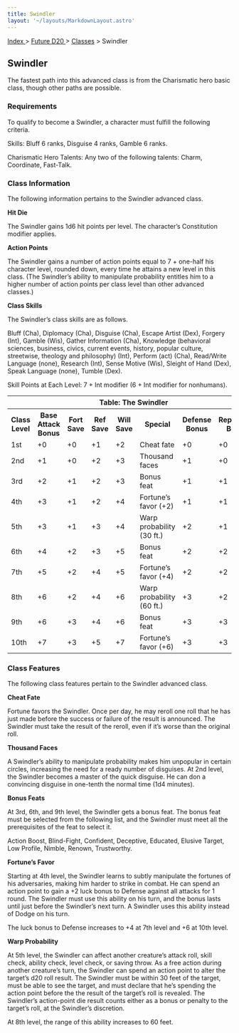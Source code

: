 ```yaml
---
title: Swindler
layout: '~/layouts/MarkdownLayout.astro'
---
```


[ Index ](/) > [ Future D20 ](/future.d20.srd) > [Classes](/future.d20.srd/classes) > Swindler

## Swindler

The fastest path into this advanced class is from the Charismatic hero basic
class, though other paths are possible.

### Requirements

To qualify to become a Swindler, a character must fulfill the following
criteria.

Skills: Bluff 6 ranks, Disguise 4 ranks, Gamble 6 ranks.

Charismatic Hero Talents: Any two of the following talents: Charm, Coordinate,
Fast-Talk.

### Class Information

The following information pertains to the Swindler advanced class.

**Hit Die**

The Swindler gains 1d6 hit points per level. The character’s Constitution
modifier applies.

**Action Points**

The Swindler gains a number of action points equal to 7 + one-half his
character level, rounded down, every time he attains a new level in this
class. (The Swindler’s ability to manipulate probability entitles him to a
higher number of action points per class level than other advanced classes.)

**Class Skills**

The Swindler’s class skills are as follows.

Bluff (Cha), Diplomacy (Cha), Disguise (Cha), Escape Artist (Dex), Forgery
(Int), Gamble (Wis), Gather Information (Cha), Knowledge (behavioral sciences,
business, civics, current events, history, popular culture, streetwise,
theology and philosophy) (Int), Perform (act) (Cha), Read/Write Language
(none), Research (Int), Sense Motive (Wis), Sleight of Hand (Dex), Speak
Language (none), Tumble (Dex).

Skill Points at Each Level: 7 + Int modifier (6 + Int modifier for nonhumans).


<table> <tr><th colspan="9">Table: The Swindler</th></tr> <tr><th>Class Level</th><th>Base Attack Bonus</th><th>Fort Save</th><th>Ref Save</th><th>Will Save</th><th>Special</th><th>Defense Bonus</th><th>Reputation Bonus</th></tr> <tr><td>1st</td><td>+0</td><td>+0</td><td>+1</td><td>+2</td><td>Cheat fate</td><td>+0</td><td>+0</td></tr> <tr class="shaded"><td>2nd</td><td>+1</td><td>+0</td><td>+2</td><td>+3</td><td>Thousand faces</td><td>+1</td><td>+0</td></tr> <tr><td>3rd</td><td>+2</td><td>+1</td><td>+2</td><td>+3</td><td>Bonus feat</td><td>+1</td><td>+1</td></tr> <tr class="shaded"><td>4th</td><td>+3</td><td>+1</td><td>+2</td><td>+4</td><td>Fortune’s favor (+2)</td><td>+1</td><td>+1</td></tr> <tr><td>5th</td><td>+3</td><td>+1</td><td>+3</td><td>+4</td><td>Warp probability (30 ft.)</td><td>+2</td><td>+1</td></tr> <tr class="shaded"><td>6th</td><td>+4</td><td>+2</td><td>+3</td><td>+5</td><td>Bonus feat</td><td>+2</td><td>+2</td></tr> <tr><td>7th</td><td>+5</td><td>+2</td><td>+4</td><td>+5</td><td>Fortune’s favor (+4)</td><td>+2</td><td>+2</td></tr> <tr class="shaded"><td>8th</td><td>+6</td><td>+2</td><td>+4</td><td>+6</td><td>Warp probability (60 ft.)</td><td>+3</td><td>+2</td></tr> <tr><td>9th</td><td>+6</td><td>+3</td><td>+4</td><td>+6</td><td>Bonus feat</td><td>+3</td><td>+3</td></tr> <tr class="shaded"><td>10th</td><td>+7</td><td>+3</td><td>+5</td><td>+7</td><td>Fortune’s favor (+6)</td><td>+3</td><td>+3</td></tr> </table>



### Class Features

The following class features pertain to the Swindler advanced class.

**Cheat Fate**

Fortune favors the Swindler. Once per day, he may reroll one roll that he has
just made before the success or failure of the result is announced. The
Swindler must take the result of the reroll, even if it’s worse than the
original roll.

**Thousand Faces**

A Swindler’s ability to manipulate probability makes him unpopular in certain
circles, increasing the need for a ready number of disguises. At 2nd level,
the Swindler becomes a master of the quick disguise. He can don a convincing
disguise in one-tenth the normal time (1d4 minutes).

**Bonus Feats**

At 3rd, 6th, and 9th level, the Swindler gets a bonus feat. The bonus feat
must be selected from the following list, and the Swindler must meet all the
prerequisites of the feat to select it.

Action Boost, Blind-Fight, Confident, Deceptive, Educated, Elusive Target, Low
Profile, Nimble, Renown, Trustworthy.

**Fortune’s Favor**

Starting at 4th level, the Swindler learns to subtly manipulate the fortunes
of his adversaries, making him harder to strike in combat. He can spend an
action point to gain a +2 luck bonus to Defense against all attacks for 1
round. The Swindler must use this ability on his turn, and the bonus lasts
until just before the Swindler’s next turn. A Swindler uses this ability
instead of Dodge on his turn.

The luck bonus to Defense increases to +4 at 7th level and +6 at 10th level.

**Warp Probability**

At 5th level, the Swindler can affect another creature’s attack roll, skill
check, ability check, level check, or saving throw. As a free action during
another creature’s turn, the Swindler can spend an action point to alter the
target’s d20 roll result. The Swindler must be within 30 feet of the target,
must be able to see the target, and must declare that he’s spending the action
point before the the result of the target’s roll is revealed. The Swindler’s
action-point die result counts either as a bonus or penalty to the target’s
roll, at the Swindler’s discretion.

At 8th level, the range of this ability increases to 60 feet.

